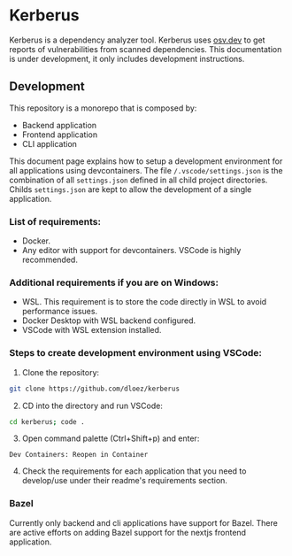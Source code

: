 # Kerberus

Kerberus is a dependency analyzer tool. Kerberus uses [osv.dev](https://github.com/google/osv.dev) to get reports of vulnerabilities from scanned dependencies. This documentation is under development, it only includes development instructions.

## Development
This repository is a monorepo that is composed by:
- Backend application
- Frontend application
- CLI application

This document page explains how to setup a development environment for all applications using devcontainers.
The file `/.vscode/settings.json` is the combination of all `settings.json` defined in all child project directories. Childs `settings.json` are kept to allow the development of a single application.

### List of requirements:
- Docker.
- Any editor with support for devcontainers. VSCode is highly recommended.

### Additional requirements if you are on Windows:
- WSL. This requirement is to store the code directly in WSL to avoid performance issues.
- Docker Desktop with WSL backend configured.
- VSCode with WSL extension installed.

### Steps to create development environment using VSCode:
1. Clone the repository:
```bash
git clone https://github.com/dloez/kerberus
```
2. CD into the directory and run VSCode: 
```bash
cd kerberus; code .
```
3. Open command palette (Ctrl+Shift+p) and enter:
```
Dev Containers: Reopen in Container
```
4. Check the requirements for each application that you need to develop/use under their readme's requirements section.

### Bazel
Currently only backend and cli applications have support for Bazel. There are active efforts on adding Bazel support for the nextjs frontend application.
